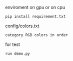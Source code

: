 
enviroment on gpu or on cpu

    pip install requirement.txt
    
config/colors.txt

    category RGB colors in order
    
for test

    run demo.py